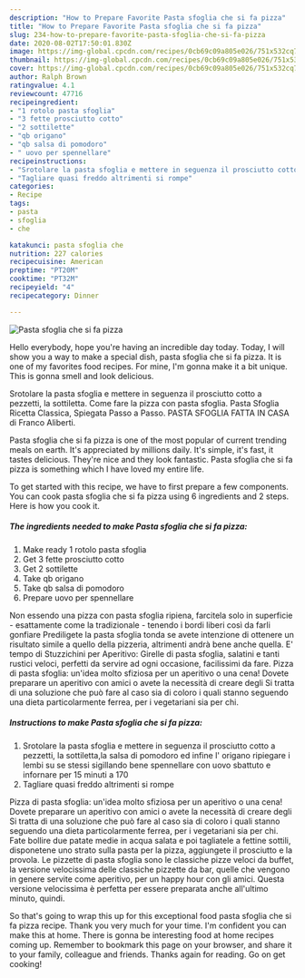 ```yaml
---
description: "How to Prepare Favorite Pasta sfoglia che si fa pizza"
title: "How to Prepare Favorite Pasta sfoglia che si fa pizza"
slug: 234-how-to-prepare-favorite-pasta-sfoglia-che-si-fa-pizza
date: 2020-08-02T17:50:01.830Z
image: https://img-global.cpcdn.com/recipes/0cb69c09a805e026/751x532cq70/pasta-sfoglia-che-si-fa-pizza-recipe-main-photo.jpg
thumbnail: https://img-global.cpcdn.com/recipes/0cb69c09a805e026/751x532cq70/pasta-sfoglia-che-si-fa-pizza-recipe-main-photo.jpg
cover: https://img-global.cpcdn.com/recipes/0cb69c09a805e026/751x532cq70/pasta-sfoglia-che-si-fa-pizza-recipe-main-photo.jpg
author: Ralph Brown
ratingvalue: 4.1
reviewcount: 47716
recipeingredient:
- "1 rotolo pasta sfoglia"
- "3 fette prosciutto cotto"
- "2 sottilette"
- "qb origano"
- "qb salsa di pomodoro"
- " uovo per spennellare"
recipeinstructions:
- "Srotolare la pasta sfoglia e mettere in seguenza il prosciutto cotto a pezzetti, la sottiletta,la salsa di pomodoro ed infine l&#39; origano ripiegare i lembi su se stessi sigillando bene spennellare con uovo sbattuto e infornare per 15 minuti a 170"
- "Tagliare quasi freddo altrimenti si rompe"
categories:
- Recipe
tags:
- pasta
- sfoglia
- che

katakunci: pasta sfoglia che 
nutrition: 227 calories
recipecuisine: American
preptime: "PT20M"
cooktime: "PT32M"
recipeyield: "4"
recipecategory: Dinner

---
```



![Pasta sfoglia che si fa pizza](https://img-global.cpcdn.com/recipes/0cb69c09a805e026/751x532cq70/pasta-sfoglia-che-si-fa-pizza-recipe-main-photo.jpg)

Hello everybody, hope you're having an incredible day today. Today, I will show you a way to make a special dish, pasta sfoglia che si fa pizza. It is one of my favorites food recipes. For mine, I'm gonna make it a bit unique. This is gonna smell and look delicious.

Srotolare la pasta sfoglia e mettere in seguenza il prosciutto cotto a pezzetti, la sottiletta. Come fare la pizza con pasta sfoglia. Pasta Sfoglia Ricetta Classica, Spiegata Passo a Passo. PASTA SFOGLIA FATTA IN CASA di Franco Aliberti.

Pasta sfoglia che si fa pizza is one of the most popular of current trending meals on earth. It's appreciated by millions daily. It's simple, it's fast, it tastes delicious. They're nice and they look fantastic. Pasta sfoglia che si fa pizza is something which I have loved my entire life.


To get started with this recipe, we have to first prepare a few components. You can cook pasta sfoglia che si fa pizza using 6 ingredients and 2 steps. Here is how you cook it.

<!--inarticleads1-->

##### The ingredients needed to make Pasta sfoglia che si fa pizza:

1. Make ready 1 rotolo pasta sfoglia
1. Get 3 fette prosciutto cotto
1. Get 2 sottilette
1. Take qb origano
1. Take qb salsa di pomodoro
1. Prepare  uovo per spennellare


Non essendo una pizza con pasta sfoglia ripiena, farcitela solo in superficie - esattamente come la tradizionale - tenendo i bordi liberi così da farli gonfiare Prediligete la pasta sfoglia tonda se avete intenzione di ottenere un risultato simile a quello della pizzeria, altrimenti andrà bene anche quella. E&#39; tempo di Stuzzichini per Aperitivo: Girelle di pasta sfoglia, salatini e tanti rustici veloci, perfetti da servire ad ogni occasione, facilissimi da fare. Pizza di pasta sfoglia: un&#39;idea molto sfiziosa per un aperitivo o una cena! Dovete preparare un aperitivo con amici o avete la necessità di creare degli Si tratta di una soluzione che può fare al caso sia di coloro i quali stanno seguendo una dieta particolarmente ferrea, per i vegetariani sia per chi. 

<!--inarticleads2-->

##### Instructions to make Pasta sfoglia che si fa pizza:

1. Srotolare la pasta sfoglia e mettere in seguenza il prosciutto cotto a pezzetti, la sottiletta,la salsa di pomodoro ed infine l&#39; origano ripiegare i lembi su se stessi sigillando bene spennellare con uovo sbattuto e infornare per 15 minuti a 170
1. Tagliare quasi freddo altrimenti si rompe


Pizza di pasta sfoglia: un&#39;idea molto sfiziosa per un aperitivo o una cena! Dovete preparare un aperitivo con amici o avete la necessità di creare degli Si tratta di una soluzione che può fare al caso sia di coloro i quali stanno seguendo una dieta particolarmente ferrea, per i vegetariani sia per chi. Fate bollire due patate medie in acqua salata e poi tagliatele a fettine sottili, disponetene uno strato sulla pasta per la pizza, aggiungete il prosciutto e la provola. Le pizzette di pasta sfoglia sono le classiche pizze veloci da buffet, la versione velocissima delle classiche pizzette da bar, quelle che vengono in genere servite come aperitivo, per un happy hour con gli amici. Questa versione velocissima è perfetta per essere preparata anche all&#39;ultimo minuto, quindi. 

So that's going to wrap this up for this exceptional food pasta sfoglia che si fa pizza recipe. Thank you very much for your time. I'm confident you can make this at home. There is gonna be interesting food at home recipes coming up. Remember to bookmark this page on your browser, and share it to your family, colleague and friends. Thanks again for reading. Go on get cooking!
